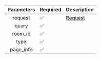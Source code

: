| Parameters | Required           | Description           |
|:----------:|--------------------|-----------------------|
|  request   | :white_check_mark: | [Request](Request.md) |
|   query    | :white_check_mark: |                       |
|  room_id   | :white_check_mark: |                       |
|    type    | :white_check_mark: |                       |
| page_info  | :white_check_mark: |                       |